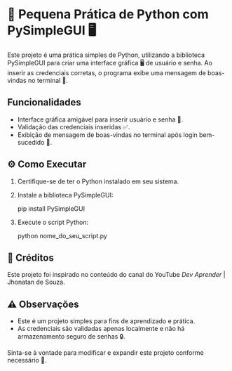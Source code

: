 # 🐍 Pequena Prática de Python com PySimpleGUI 🖥️

Este projeto é uma prática simples de Python, utilizando a biblioteca PySimpleGUI para criar uma interface gráfica 🖥️ de usuário e senha. Ao inserir as credenciais corretas, o programa exibe uma mensagem de boas-vindas no terminal 💬.

## Funcionalidades

* Interface gráfica amigável para inserir usuário e senha 🔑.
* Validação das credenciais inseridas ✅.
* Exibição de mensagem de boas-vindas no terminal após login bem-sucedido 🎉.

## ⚙️ Como Executar

1. Certifique-se de ter o Python instalado em seu sistema.
2. Instale a biblioteca PySimpleGUI:
   
    pip install PySimpleGUI
    

3. Execute o script Python:
  
    python nome_do_seu_script.py


## 📜 Créditos

Este projeto foi inspirado no conteúdo do canal do YouTube *Dev Aprender* | Jhonatan de Souza.

## ⚠️ Observações

* Este é um projeto simples para fins de aprendizado e prática.
* As credenciais são validadas apenas localmente e não há armazenamento seguro de senhas 🔒.

Sinta-se à vontade para modificar e expandir este projeto conforme necessário 🚀.
